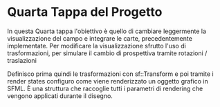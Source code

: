 # Quarta Tappa del Progetto

In questa Quarta tappa l'obiettivo è quello di cambiare leggermente la visualizzazione del campo e integrare le carte, precedentemente implementate. Per modificare la visualizzazione sfrutto l'uso di trasformazioni, per simulare il cambio di prospettiva tramite rotazioni / traslazioni

Definisco prima quindi le trasformazioni con sf::Transform e poi tramite i render states configuro come viene renderizzato un oggetto grafico in SFML. È una struttura che raccoglie tutti i parametri di rendering che vengono applicati durante il disegno.

   